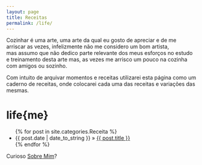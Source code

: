 ```yaml
---
layout: page
title: Receitas
permalink: /life/
---
```



Cozinhar é uma arte, uma arte da qual eu gosto de apreciar e de me arriscar as vezes, infelizmente não me considero um bom artista, mas assumo que não dedico parte relevante dos meus esforços no estudo e treinamento desta arte mas, as vezes me arrisco um pouco na cozinha com amigos ou sozinho.

Com intuito de arquivar momentos e receitas utilizarei esta página como um caderno de receitas, onde colocarei cada uma das receitas e variações das mesmas.

<div id="home">
  <h1 class="orange">life{me}</h1>
  <ul class="posts">
    {% for post in site.categories.Receita %}
      <li><span>{{ post.date | date_to_string }}</span> &raquo; <a href="{{ post.url }}">{{ post.title }}</a></li>
    {% endfor %}
  </ul>
 <p>Curioso <a href="/about" class="orange">Sobre Mim</a>?</p>
<p></p>
</div>